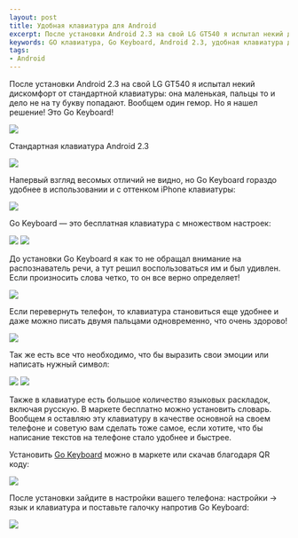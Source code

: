 ```yaml
---
layout: post
title: Удобная клавиатура для Android
excerpt: После установки Android 2.3 на свой LG GT540 я испытал некий дискомфорт от стандартной клавиатуры.
keywords: GO клавиатура, Go Keyboard, Android 2.3, удобная клавиатура для андроид, удобная клавиатура, Android,
tags:
- Android
---
```


После установки Android 2.3 на свой LG GT540 я испытал некий дискомфорт от стандартной клавиатуры: она маленькая, пальцы то и дело не на ту букву попадают. Вообщем один гемор. Но я нашел решение! Это Go Keyboard!

<img src="{{ site.url }}/upload/article/2011/06/18/screen_00.png" class="center"/>

Стандартная клавиатура Android 2.3

<img src="{{ site.url }}/upload/article/2011/06/18/screen_01.png" class="center"/>

Напервый взгляд весомых отличий не видно, но Go Keyboard гораздо удобнее в использовании и с оттенком iPhone клавиатуры:

<img src="{{ site.url }}/upload/article/2011/06/18/screen_02.png" class="center"/>

Go Keyboard — это бесплатная клавиатура с множеством настроек:

<img src="{{ site.url }}/upload/article/2011/06/18/screen_03.png" class="center"/>
<img src="{{ site.url }}/upload/article/2011/06/18/screen_04.png" class="center"/>

До установки Go Keyboard я как то не обращал внимание на распознаватель речи, а тут решил воспользоваться им и был удивлен. Если произносить слова четко, то он все верно определяет!

<img src="{{ site.url }}/upload/article/2011/06/18/screen_05.png" class="center"/>

Если перевернуть телефон, то клавиатура становиться еще удобнее и даже можно писать двумя пальцами одновременно, что очень здорово!

<img src="{{ site.url }}/upload/article/2011/06/18/screen_06.png" class="center"/>

Так же есть все что необходимо, что бы выразить свои эмоции или написать нужный символ:

<img src="{{ site.url }}/upload/article/2011/06/18/screen_07.png" class="center"/>
<img src="{{ site.url }}/upload/article/2011/06/18/screen_08.png" class="center"/>

Также в клавиатуре есть большое количество языковых раскладок, включая русскую. В маркете бесплатно можно установить словарь. Вообщем я оставляю эту клавиатуру в качестве основной на своем телефоне и советую вам сделать тоже самое, если хотите, что бы написание текстов на телефоне стало удобнее и быстрее.

Установить <a href="http://goo.gl/uP38jQ">Go Keyboard</a> можно в маркете или скачав благодаря QR коду:

<img src="{{ site.url }}/upload/article/2011/06/18/qr_00.gif" class="center"/>

После установки зайдите в настройки вашего телефона: настройки &rarr; язык и клавиатура и поставьте галочку напротив Go Keyboard:

<img src="{{ site.url }}/upload/article/2011/06/18/screen_09.png" class="center"/>